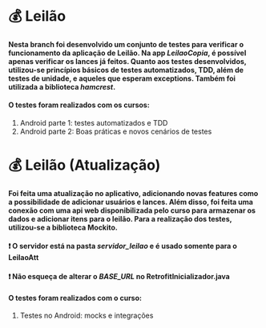 # :moneybag: Leilão
#### Nesta branch foi desenvolvido um conjunto de testes para verificar o funcionamento da aplicação de Leilão. Na app *LeilaoCopia*, é possível apenas verificar os lances já feitos. Quanto aos testes desenvolvidos, utilizou-se princípios básicos de testes automatizados, TDD, além de testes de unidade, e aqueles que esperam exceptions. Também foi utilizada a biblioteca *hamcrest*.
#### O testes foram realizados com os cursos:
1. Android parte 1: testes automatizados e TDD
2. Android parte 2: Boas práticas e novos cenários de testes

# :moneybag: Leilão (Atualização)
#### Foi feita uma atualização no aplicativo, adicionando novas features como a possibilidade de adicionar usuários e lances. Além disso, foi feita uma conexão com uma api web disponibilizada pelo curso para armazenar os dados e adicionar itens para o leilão. Para a realização dos testes, utilizou-se a biblioteca Mockito.
#### :exclamation: O servidor está na pasta *servidor_leilao* e é usado somente para o LeilaoAtt
#### :exclamation: Não esqueça de alterar o *BASE_URL* no RetrofitInicializador.java
#### O testes foram realizados com o curso:
1. Testes no Android: mocks e integrações
